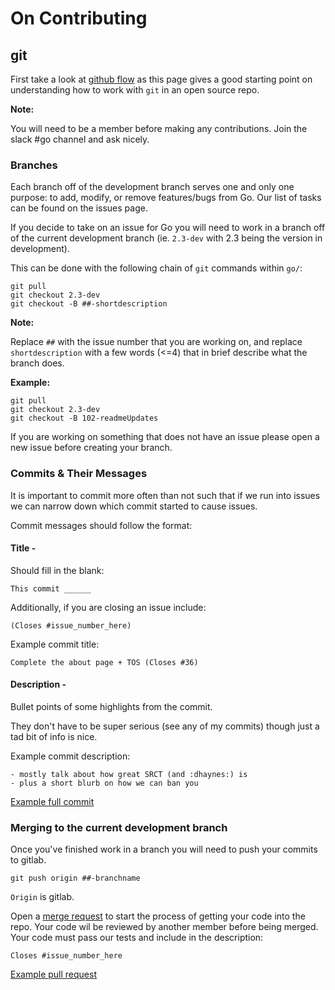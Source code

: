 # On Contributing

## git

First take a look at [github flow](https://guides.github.com/introduction/flow/)
as this page gives a good starting point on understanding how to work with `git`
in an open source repo.

**Note:**

You will need to be a member before making any contributions. Join the slack #go channel and ask nicely.

### Branches

Each branch off of the development branch serves one and only one purpose: to
add, modify, or remove features/bugs from Go. Our list of tasks can be found on
the issues page.

If you decide to take on an issue for Go you will need to work in a branch off
of the current development branch (ie. `2.3-dev` with 2.3 being the version in
    development).

This can be done with the following chain of `git` commands within `go/`:

    git pull
    git checkout 2.3-dev
    git checkout -B ##-shortdescription

**Note:**

Replace `##` with the issue number that you are working on, and replace
`shortdescription` with a few words (<=4) that in brief describe what the branch
does.

**Example:**

    git pull
    git checkout 2.3-dev
    git checkout -B 102-readmeUpdates

If you are working on something that does not have an issue please open a new
issue before creating your branch.

### Commits & Their Messages

It is important to commit more often than not such that if we run into issues we
can narrow down which commit started to cause issues.

Commit messages should follow the format:

#### Title -

Should fill in the blank:

    This commit ______

Additionally, if you are closing an issue include:

    (Closes #issue_number_here)

Example commit title:

    Complete the about page + TOS (Closes #36)

#### Description -

Bullet points of some highlights from the commit.

They don't have to be super serious (see any of my commits) though just a tad bit of info is nice.

Example commit description:

    - mostly talk about how great SRCT (and :dhaynes:) is
    - plus a short blurb on how we can ban you

[Example full commit](https://git.gmu.edu/srct/go/commit/db89af2e4ffd06a6044d3301a3f7a45ced74799a)

### Merging to the current development branch

Once you've finished work in a branch you will need to push your commits to gitlab.

    git push origin ##-branchname

`Origin` is gitlab.

Open a [merge request](https://git.gmu.edu/srct/go/merge_requests/new)
to start the process of getting your code into the repo. Your code wil be reviewed
by another member before being merged. Your code must pass our tests and include
in the description:

    Closes #issue_number_here

[Example pull request](https://git.gmu.edu/srct/go/merge_requests/25)
